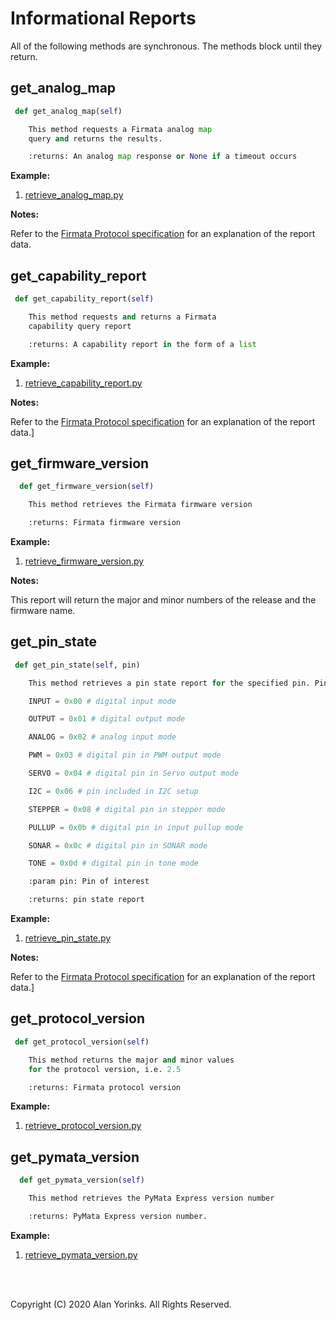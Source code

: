 # Informational Reports
All of the following methods are synchronous. The methods
block until they return.

## get_analog_map
```python
 def get_analog_map(self)

    This method requests a Firmata analog map 
    query and returns the results.

    :returns: An analog map response or None if a timeout occurs

```
**Example:** 

1. [retrieve_analog_map.py](https://github.com/MrYsLab/pymata4/blob/master/examples/retrieve_analog_map.py)

**Notes:**

Refer to the [Firmata Protocol specification](https://github.com/firmata/protocol/blob/master/protocol.md#analog-mapping-query)
 for an explanation of the report data. 

## get_capability_report

```python
 def get_capability_report(self)

    This method requests and returns a Firmata 
    capability query report

    :returns: A capability report in the form of a list
```
**Example:** 

1. [retrieve_capability_report.py](https://github.com/MrYsLab/pymata4/blob/master/examples/retrieve_capability_report.py)

**Notes:**

Refer to the [Firmata Protocol specification](https://github.com/firmata/protocol/blob/master/protocol.md#capability-query)
 for an explanation of the report data.]
 
## get_firmware_version
```python
  def get_firmware_version(self)

    This method retrieves the Firmata firmware version

    :returns: Firmata firmware version
```
**Example:** 

1. [retrieve_firmware_version.py](https://github.com/MrYsLab/pymata4/blob/master/examples/retrieve_firmware_version.py)

**Notes:**

This report will return the major and minor numbers of the release and 
the firmware name.


## get_pin_state
```python
 def get_pin_state(self, pin)

    This method retrieves a pin state report for the specified pin. Pin modes reported:

    INPUT = 0x00 # digital input mode

    OUTPUT = 0x01 # digital output mode

    ANALOG = 0x02 # analog input mode

    PWM = 0x03 # digital pin in PWM output mode

    SERVO = 0x04 # digital pin in Servo output mode

    I2C = 0x06 # pin included in I2C setup

    STEPPER = 0x08 # digital pin in stepper mode

    PULLUP = 0x0b # digital pin in input pullup mode

    SONAR = 0x0c # digital pin in SONAR mode

    TONE = 0x0d # digital pin in tone mode

    :param pin: Pin of interest

    :returns: pin state report
```
**Example:** 

1. [retrieve_pin_state.py](https://github.com/MrYsLab/pymata4/blob/master/examples/retrieve_pin_state.py)

**Notes:**

Refer to the [Firmata Protocol specification](https://github.com/firmata/protocol/blob/master/protocol.md#pin-state-query)
 for an explanation of the report data.]

## get_protocol_version
```python
 def get_protocol_version(self)

    This method returns the major and minor values 
    for the protocol version, i.e. 2.5

    :returns: Firmata protocol version
```
**Example:**

1. [retrieve_protocol_version.py](https://github.com/MrYsLab/pymata4/blob/master/examples/retrieve_protocol_version.py)


## get_pymata_version
```python
  def get_pymata_version(self)

    This method retrieves the PyMata Express version number

    :returns: PyMata Express version number.
```
**Example:** 

1. [retrieve_pymata_version.py](https://github.com/MrYsLab/pymata4/blob/master/examples/retrieve_pymata_version.py)

<br>
<br>

Copyright (C) 2020 Alan Yorinks. All Rights Reserved.
